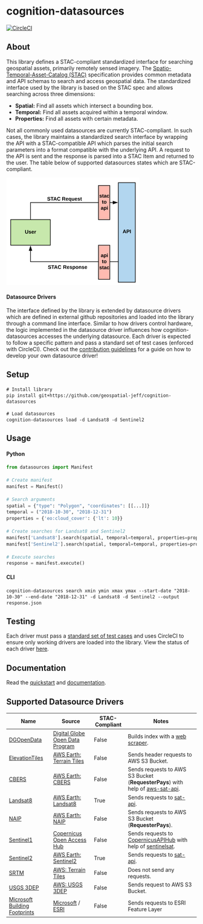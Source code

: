 # cognition-datasources

[![CircleCI](https://circleci.com/gh/geospatial-jeff/cognition-datasources/tree/master.svg?style=svg)](https://circleci.com/gh/geospatial-jeff/cognition-datasources/tree/master)

## About
This library defines a STAC-compliant standardized interface for searching geospatial assets, primarily remotely sensed imagery.  The [Spatio-Temporal-Asset-Catalog (STAC)](https://github.com/radiantearth/stac-spec) specification provides common metadata and API schemas to search and access geospatial data.  The standardized interface used by the library is based on the STAC spec and allows searching across three dimensions:

- **Spatial:** Find all assets which intersect a bounding box.
- **Temporal:** Find all assets acquired within a temporal window.
- **Properties:** Find all assets with certain  metadata.

Not all commonly used datasources are currently STAC-compliant.  In such cases, the library maintains a standardized search interface by wrapping the API with a STAC-compatible API which parses the initial search parameters into a format compatible with the underlying API.  A request to the API is sent and the response is parsed into a STAC Item and returned to the user.  The table below of supported datasources states which are STAC-compliant.

![title](docs/images/api-diagram.png)

#### Datasource Drivers
The interface defined by the library is extended by datasource drivers which are defined in external github repositories and loaded into the library through a command line interface.  Similar to how drivers control hardware, the logic implemented in the datasource driver influences how cognition-datasources accesses the underlying datasource.  Each driver is expected to follow a specific pattern and pass a standard set of test cases (enforced with CircleCI).  Check out the [contribution guidelines](/docs/contributing.md) for a guide on how to develop your own datasource driver!


## Setup
```
# Install library
pip install git+https://github.com/geospatial-jeff/cognition-datasources

# Load datasources
cognition-datasources load -d Landsat8 -d Sentinel2
```

## Usage

#### Python
```python
from datasources import Manifest

# Create manifest
manifest = Manifest()

# Search arguments
spatial = {"type": "Polygon", "coordinates": [[...]]}
temporal = ("2018-10-30", "2018-12-31")
properties = {'eo:cloud_cover': {'lt': 10}}

# Create searches for Landsat8 and Sentinel2
manifest['Landsat8'].search(spatial, temporal=temporal, properties=properties)
manifest['Sentinel2'].search(spatial, temporal=temporal, properties=properties)

# Execute searches
response = manifest.execute()
```

#### CLI
```
cognition-datasources search xmin ymin xmax ymax --start-date "2018-10-30" --end-date "2018-12-31" -d Landsat8 -d Sentinel2 --output response.json
```

## Testing
Each driver must pass a [standard set of test cases](datasources/tests.py) and uses CircleCI to ensure only working drivers are loaded into the library.  View the status of each driver [here](/docs/datasource-status.md).

## Documentation
Read the [quickstart](./docs/quickstart.ipynb) and [documentation](./docs).

## Supported Datasource Drivers
| Name | Source | STAC-Compliant | Notes |
|----------------|--------------------------------------------------------------------------|----------------|--------------------------------------------------------------------------------------------------------------------------------------------------------------------------------------------|
| [DGOpenData](https://github.com/geospatial-jeff/cognition-datasources-dgopendata) | [Digital Globe Open Data Program](https://www.digitalglobe.com/ecosystem/open-data) | False | Builds index with a [web scraper](https://github.com/geospatial-jeff/dg-open-data-scraper). |
| [ElevationTiles](https://github.com/geospatial-jeff/cognition-datasources-elevationtiles) | [AWS Earth: Terrain Tiles](https://registry.opendata.aws/terrain-tiles/) | False | Sends header requests to AWS S3 Bucket. |
| [CBERS](https://github.com/geospatial-jeff/cognition-datasources-cbers) | [AWS Earth: CBERS](https://registry.opendata.aws/cbers/) | False | Sends requests to AWS S3 Bucket (**RequesterPays**) with help of [aws-sat-api](https://github.com/RemotePixel/aws-sat-api-py). |
| [Landsat8](https://github.com/geospatial-jeff/cognition-datasources-landsat8) | [AWS Earth: Landsat8](https://registry.opendata.aws/landsat-8/) | True | Sends requests to [sat-api]( https://github.com/sat-utils/sat-api). |
| [NAIP](https://github.com/geospatial-jeff/cognition-datasources-naip) | [AWS Earth: NAIP](https://registry.opendata.aws/naip/) | False | Sends requests to AWS S3 Bucket (**RequesterPays**). |
| [Sentinel1](https://github.com/geospatial-jeff/cognition-datasources-sentinel1) | [Copernicus Open Access Hub](https://scihub.copernicus.eu/) | False | Sends requests to [CopernicusAPIHub](https://scihub.copernicus.eu/twiki/do/view/SciHubWebPortal/APIHubDescription) with help of [sentinelsat](https://github.com/sentinelsat/sentinelsat). |
| [Sentinel2](https://github.com/geospatial-jeff/cognition-datasources-sentinel2) | [AWS Earth: Sentinel2](https://registry.opendata.aws/sentinel-2/) | True | Sends requests to [sat-api](https://github.com/sat-utils/sat-api). |
| [SRTM](https://github.com/geospatial-jeff/cognition-datasources-srtm) | [AWS: Terrain Tiles](https://registry.opendata.aws/terrain-tiles/) | False | Does not send any requests. |
| [USGS 3DEP](https://github.com/geospatial-jeff/cognition-datasources-usgs3dep) | [AWS: USGS 3DEP](https://registry.opendata.aws/usgs-lidar/) | False | Sends request to AWS S3 Bucket. |
| [Microsoft Building Footprints](https://github.com/geospatial-jeff/cognition-datasources-mbf) | [Microsoft](https://github.com/Microsoft/USBuildingFootprints) / [ESRI](https://www.arcgis.com/home/item.html?id=f40326b0dea54330ae39584012807126) | False | Sends requests to ESRI Feature Layer |